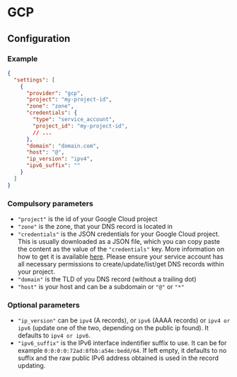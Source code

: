 # GCP

## Configuration

### Example

```json
{
  "settings": [
    {
      "provider": "gcp",
      "project": "my-project-id",
      "zone": "zone",
      "credentials": {
        "type": "service_account",
        "project_id": "my-project-id",
        // ...
      },
      "domain": "domain.com",
      "host": "@",
      "ip_version": "ipv4",
      "ipv6_suffix": ""
    }
  ]
}
```

### Compulsory parameters

- `"project"` is the id of your Google Cloud project
- `"zone"` is the zone, that your DNS record is located in
- `"credentials"` is the JSON credentials for your Google Cloud project. This is usually downloaded as a JSON file, which you can copy paste the content as the value of the `"credentials"` key. More information on how to get it is available [here](https://cloud.google.com/docs/authentication/getting-started). Please ensure your service account has all necessary permissions to create/update/list/get DNS records within your project.
- `"domain"` is the TLD of you DNS record (without a trailing dot)
- `"host"` is your host and can be a subdomain or `"@"` or `"*"`

### Optional parameters

- `"ip_version"` can be `ipv4` (A records), or `ipv6` (AAAA records) or `ipv4 or ipv6` (update one of the two, depending on the public ip found). It defaults to `ipv4 or ipv6`.
- `"ipv6_suffix"` is the IPv6 interface indentifier suffix to use. It can be for example `0:0:0:0:72ad:8fbb:a54e:bedd/64`. If left empty, it defaults to no suffix and the raw public IPv6 address obtained is used in the record updating.
